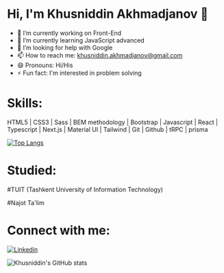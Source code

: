 <h1> Hi, I'm Khusniddin Akhmadjanov 👋 </h1>

- 🔭 I’m currently working on Front-End
- 🌱 I’m currently learning JavaScript advanced
- 🤔 I’m looking for help with Google
- 📫 How to reach me: khusniddin.akhmadjanov@gmail.com
- 😄 Pronouns: Hi/His
- ⚡ Fun fact: I'm interested in problem solving

<h1>Skills:</h1> 

HTML5  | CSS3 | Sass | BEM methodology | Bootstrap | Javascript | React | Typescript | Next.js | Material UI | Tailwind | Git | Github | tRPC | prisma

 [![Top Langs](https://github-readme-stats.vercel.app/api/top-langs/?username=khusniddin-akhmadjanov&layout=compact)](https://github.com/anuraghazra/github-readme-stats)


<h1>Studied:</h1>

#TUIT (Tashkent University of Information Technology)

#Najot Ta'lim

<h1>Connect with me:</h1>

[![Linkedin](https://img.shields.io/badge/-Linkedin-090909?style=for-the-badge&logo=linkedin&logoColor=0077B7)](https://www.linkedin.com/in/husniddin-ahmadjanov-719a63203/)



![Khusniddin's GitHub stats](https://github-readme-stats.vercel.app/api?username=khusniddin-akhmadjanov&show_icons=true&theme=great-gatsby)           


